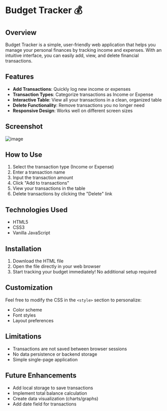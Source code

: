 # Budget Tracker 💰

## Overview

Budget Tracker is a simple, user-friendly web application that helps you manage your personal finances by tracking income and expenses. With an intuitive interface, you can easily add, view, and delete financial transactions.

## Features

- **Add Transactions**: Quickly log new income or expenses
- **Transaction Types**: Categorize transactions as Income or Expense
- **Interactive Table**: View all your transactions in a clean, organized table
- **Delete Functionality**: Remove transactions you no longer need
- **Responsive Design**: Works well on different screen sizes

## Screenshot

![image](https://github.com/user-attachments/assets/0c38c5a0-397a-46a0-bcb1-1b4690f89e8b)


## How to Use

1. Select the transaction type (Income or Expense)
2. Enter a transaction name
3. Input the transaction amount
4. Click "Add to transactions"
5. View your transactions in the table
6. Delete transactions by clicking the "Delete" link

## Technologies Used

- HTML5
- CSS3
- Vanilla JavaScript

## Installation

1. Download the HTML file
2. Open the file directly in your web browser
3. Start tracking your budget immediately! No additional setup required

## Customization

Feel free to modify the CSS in the `<style>` section to personalize:
- Color scheme
- Font styles
- Layout preferences

## Limitations

- Transactions are not saved between browser sessions
- No data persistence or backend storage
- Simple single-page application

## Future Enhancements

- Add local storage to save transactions
- Implement total balance calculation
- Create data visualization (charts/graphs)
- Add date field for transactions

